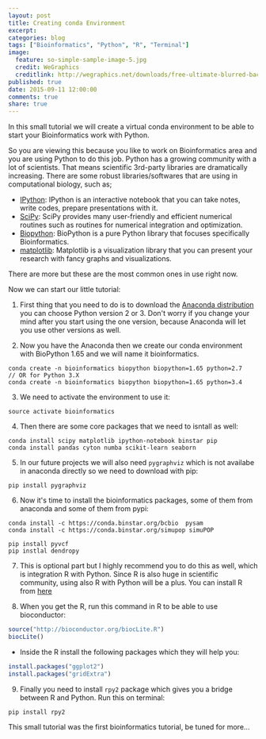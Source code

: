 ```yaml
---
layout: post
title: Creating conda Environment
excerpt:
categories: blog
tags: ["Bioinformatics", "Python", "R", "Terminal"]
image:
  feature: so-simple-sample-image-5.jpg
  credit: WeGraphics
  creditlink: http://wegraphics.net/downloads/free-ultimate-blurred-background-pack/
published: true
date: 2015-09-11 12:00:00
comments: true
share: true
---
```


In this small tutorial we will create a virtual conda environment to be able to start your Bioinformatics work with Python.

So you are viewing this because you like to work on Bioinformatics area and you are using Python to do this job. Python has a growing community with a lot of scientists. That means scientific 3rd-party libraries are dramatically increasing. There are some robust libraries/softwares that are using in computational biology, such as;

- [IPython](http://ipython.org/): IPython is an interactive notebook that you can take notes, write codes, prepare presentations with it.
- [SciPy](http://scipy.org/): SciPy provides many user-friendly and efficient numerical routines such as routines for numerical integration and optimization.
- [Biopython](http://biopython.org/wiki/Main_Page): BioPython is a pure Python library that focuses specifically Bioinformatics.
- [matplotlib](http://matplotlib.org/): Matplotlib is a visualization library that you can present your research with fancy graphs and visualizations.

There are more but these are the most common ones in use right now.

Now we can start our little tutorial:

1. First thing that you need to do is to download the [Anaconda distribution](http://continuum.io/downloads) you can choose Python version 2 or 3. Don't worry if you change your mind after you start using the one version, because Anaconda will let you use other versions as well.   

2. Now you have the Anaconda then we create our conda environment with BioPython 1.65 and we will name it bioinformatics.

```
conda create -n bioinformatics biopython biopython=1.65 python=2.7
// OR for Python 3.X
conda create -n bioinformatics biopython biopython=1.65 python=3.4
```

3. We need to activate the environment to use it:

```
source activate bioinformatics
```

4. Then there are some core packages that we need to isntall as well:

```
conda install scipy matplotlib ipython-notebook binstar pip
conda install pandas cyton numba scikit-learn seaborn
```

5. In our future projects we will also need ```pygraphviz``` which is not availabe in anaconda directly so we need to download with pip:

```
pip install pygraphviz
```

6. Now it's time to install the bioinformatics packages, some of them from anaconda and some of them from pypi:

```
conda install -c https://conda.binstar.org/bcbio  pysam
conda install -c https://conda.binstar.org/simupop simuPOP

pip install pyvcf
pip instlal dendropy
```

7. This is optional part but I highly recommend you to do this as well, which is integration R with Python. Since R is also huge in scientific community, using also R with Python will be a plus. You can install R from [here](http://www.r-project.org/)

8. When you get the R, run this command in R to be able to use bioconductor:

```R
source("http://bioconductor.org/biocLite.R")
biocLite()
```

 - Inside the R install the following packages which they will help you:

```R
install.packages("ggplot2")
install.packages("gridExtra")
```

9. Finally you need to install ```rpy2``` package which gives you a bridge between R and Python. Run this on terminal:

```
pip install rpy2
```

This small tutorial was the first bioinformatics tutorial, be tuned for more...
